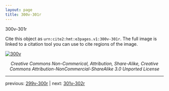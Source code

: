 ```yaml
---
layout: page
title: 300v-301r
---
```


300v-301r

Cite this object as `urn:cite2:hmt:e3pages.v1:300v-301r`.  The full image is linked to a citation tool you can use to cite regions of the image.

[![300v](http://www.homermultitext.org/iipsrv?IIIF=/project/homer/pyramidal/deepzoom/hmt/e3bifolio/v1/null.tif/full/800,/0/default.jpg)](http://www.homermultitext.org/ict2/?urn=urn:cite2:hmt:e3bifolio.v1:null) 

<p style="text-align: center; font-style: italic;">Creative Commons Non-Commerical, Attribution, Share-Alike, Creative Commons Attribution-NonCommercial-ShareAlike 3.0 Unported License</p>

---

previous: [299v-300r](../299v-300r/) | next: [301v-302r](../301v-302r/)
